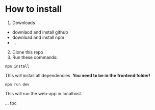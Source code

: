# How to install
1. Downloads
  - downlaod and install github
  - download and install npm
  - ...
2. Clone this repo
3. Run these commands:
```
npm install
```
This will install all dependencies.
**You need to be in the frontend folder!**
```
npm run dev
```
This will run the web-app in localhost.


...
tbc
